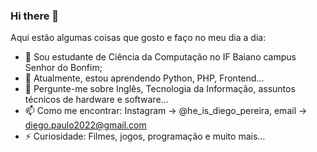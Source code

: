 ### Hi there 👋

Aqui estão algumas coisas que gosto e faço no meu dia a dia:

- 🔭 Sou estudante de Ciência da Computação no IF Baiano campus Senhor do Bonfim;
- 🌱 Atualmente, estou aprendendo Python, PHP, Frontend...
- 💬 Pergunte-me sobre Inglês, Tecnologia da Informação, assuntos técnicos de hardware e software...
- 📫 Como me encontrar: Instagram -> @he_is_diego_pereira, email -> diego.paulo2022@gmail.com
- ⚡ Curiosidade: Filmes, jogos, programação e muito mais...


